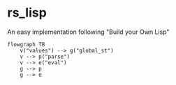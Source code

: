 # rs_lisp

An easy implementation following "Build your Own Lisp"

```mermaid
flowgraph TB
    v("values") --> g("global_st")
    v --> p("parse")
    v --> e("eval")
    g --> p
    g --> e
```
